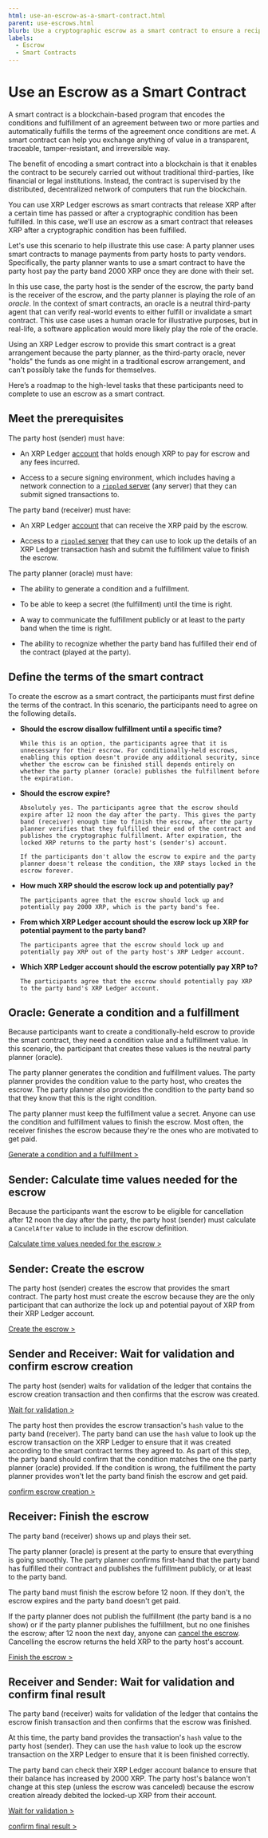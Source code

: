 ```yaml
---
html: use-an-escrow-as-a-smart-contract.html
parent: use-escrows.html
blurb: Use a cryptographic escrow as a smart contract to ensure a recipient gets paid only if they successfully perform a service.
labels:
  - Escrow
  - Smart Contracts
---
```

# Use an Escrow as a Smart Contract

A smart contract is a blockchain-based program that encodes the conditions and fulfillment of an agreement between two or more parties and automatically fulfills the terms of the agreement once conditions are met. A smart contract can help you exchange anything of value in a transparent, traceable, tamper-resistant, and irreversible way.

The benefit of encoding a smart contract into a blockchain is that it enables the contract to be securely carried out without traditional third-parties, like financial or legal institutions. Instead, the contract is supervised by the distributed, decentralized network of computers that run the blockchain.

You can use XRP Ledger escrows as smart contracts that release XRP after a certain time has passed or after a cryptographic condition has been fulfilled. In this case, we'll use an escrow as a smart contract that releases XRP after a cryptographic condition has been fulfilled.

Let's use this scenario to help illustrate this use case: A party planner uses smart contracts to manage payments from party hosts to party vendors. Specifically, the party planner wants to use a smart contract to have the party host pay the party band 2000 XRP once they are done with their set.

In this use case, the party host is the sender of the escrow, the party band is the receiver of the escrow, and the party planner is playing the role of an _oracle_. In the context of smart contracts, an oracle is a neutral third-party agent that can verify real-world events to either fulfill or invalidate a smart contract. This use case uses a human oracle for illustrative purposes, but in real-life, a software application would more likely play the role of the oracle.

Using an XRP Ledger escrow to provide this smart contract is a great arrangement because the party planner, as the third-party oracle, never "holds" the funds as one might in a traditional escrow arrangement, and can't possibly take the funds for themselves.

Here’s a roadmap to the high-level tasks that these participants need to complete to use an escrow as a smart contract.


## Meet the prerequisites

The party host (sender) must have:

- An XRP Ledger [account](accounts.html#creating-accounts) that holds enough XRP to pay for escrow and any fees incurred.

- Access to a secure signing environment, which includes having a network connection to a [`rippled` server](install-rippled.html) (any server) that they can submit signed transactions to. <!--#{ once set up secure signing tutorial is available, link to it from here }# -->

The party band (receiver) must have:

- An XRP Ledger [account](accounts.html#creating-accounts) that can receive the XRP paid by the escrow.

- Access to a [`rippled` server](install-rippled.html) that they can use to look up the details of an XRP Ledger transaction hash and submit the fulfillment value to finish the escrow.

The party planner (oracle) must have:

- The ability to generate a condition and a fulfillment.

- To be able to keep a secret (the fulfillment) until the time is right.

- A way to communicate the fulfillment publicly or at least to the party band when the time is right.

- The ability to recognize whether the party band has fulfilled their end of the contract (played at the party).




## Define the terms of the smart contract

To create the escrow as a smart contract, the participants must first define the terms of the contract. In this scenario, the participants need to agree on the following details.

- **Should the escrow disallow fulfillment until a specific time?**

      While this is an option, the participants agree that it is unnecessary for their escrow. For conditionally-held escrows, enabling this option doesn't provide any additional security, since whether the escrow can be finished still depends entirely on whether the party planner (oracle) publishes the fulfillment before the expiration.

- **Should the escrow expire?**

      Absolutely yes. The participants agree that the escrow should expire after 12 noon the day after the party. This gives the party band (receiver) enough time to finish the escrow, after the party planner verifies that they fulfilled their end of the contract and publishes the cryptographic fulfillment. After expiration, the locked XRP returns to the party host's (sender's) account.

      If the participants don't allow the escrow to expire and the party planner doesn't release the condition, the XRP stays locked in the escrow forever.

- **How much XRP should the escrow lock up and potentially pay?**

      The participants agree that the escrow should lock up and potentially pay 2000 XRP, which is the party band's fee.

- **From which XRP Ledger account should the escrow lock up XRP for potential payment to the party band?**

      The participants agree that the escrow should lock up and potentially pay XRP out of the party host's XRP Ledger account.

- **Which XRP Ledger account should the escrow potentially pay XRP to?**

      The participants agree that the escrow should potentially pay XRP to the party band's XRP Ledger account.




## Oracle: Generate a condition and a fulfillment

Because participants want to create a conditionally-held escrow to provide the smart contract, they need a condition value and a fulfillment value. In this scenario, the participant that creates these values is the neutral party planner (oracle).

The party planner generates the condition and fulfillment values. The party planner provides the condition value to the party host, who creates the escrow. The party planner also provides the condition to the party band so that they know that this is the right condition.

The party planner must keep the fulfillment value a secret. Anyone can use the condition and fulfillment values to finish the escrow. Most often, the receiver finishes the escrow because they're the ones who are motivated to get paid.

[Generate a condition and a fulfillment >](send-a-conditionally-held-escrow.html#1-generate-condition-and-fulfillment)


## Sender: Calculate time values needed for the escrow

Because the participants want the escrow to be eligible for cancellation after 12 noon the day after the party, the party host (sender) must calculate a `CancelAfter` value to include in the escrow definition.

[Calculate time values needed for the escrow >](send-a-conditionally-held-escrow.html#2-calculate-release-or-cancel-time)



## Sender: Create the escrow

The party host (sender) creates the escrow that provides the smart contract. The party host must create the escrow because they are the only participant that can authorize the lock up and potential payout of XRP from their XRP Ledger account.

[Create the escrow >](send-a-conditionally-held-escrow.html#3-submit-escrowcreate-transaction)



## Sender and Receiver: Wait for validation and confirm escrow creation

The party host (sender) waits for validation of the ledger that contains the escrow creation transaction and then confirms that the escrow was created.

[Wait for validation >](send-a-conditionally-held-escrow.html#4-wait-for-validation)

The party host then provides the escrow transaction's `hash` value to the party band (receiver). The party band can use the `hash` value to look up the escrow transaction on the XRP Ledger to ensure that it was created according to the smart contract terms they agreed to. As part of this step, the party band should confirm that the condition matches the one the party planner (oracle) provided. If the condition is wrong, the fulfillment the party planner provides won't let the party band finish the escrow and get paid.

[confirm escrow creation >](send-a-conditionally-held-escrow.html#5-confirm-that-the-escrow-was-created)



## Receiver: Finish the escrow

The party band (receiver) shows up and plays their set.

The party planner (oracle) is present at the party to ensure that everything is going smoothly. The party planner confirms first-hand that the party band has fulfilled their contract and publishes the fulfillment publicly, or at least to the party band.

The party band must finish the escrow before 12 noon. If they don't, the escrow expires and the party band doesn't get paid.

If the party planner does not publish the fulfillment (the party band is a no show) or if the party planner publishes the fulfillment, but no one finishes the escrow; after 12 noon the next day, anyone can [cancel the escrow](cancel-an-expired-escrow.html). Cancelling the escrow returns the held XRP to the party host's account.

[Finish the escrow >](send-a-conditionally-held-escrow.html#6-submit-escrowfinish-transaction)



## Receiver and Sender: Wait for validation and confirm final result

The party band (receiver) waits for validation of the ledger that contains the escrow finish transaction and then confirms that the escrow was finished.

At this time, the party band provides the transaction's `hash` value to the party host (sender). They can use the `hash` value to look up the escrow transaction on the XRP Ledger to ensure that it is been finished correctly.

The party band can check their XRP Ledger account balance to ensure that their balance has increased by 2000 XRP. The party host's balance won't change at this step (unless the escrow was canceled) because the escrow creation already debited the locked-up XRP from their account.

[Wait for validation >](send-a-conditionally-held-escrow.html#7-wait-for-validation)

[confirm final result >](send-a-conditionally-held-escrow.html#8-confirm-final-result)
